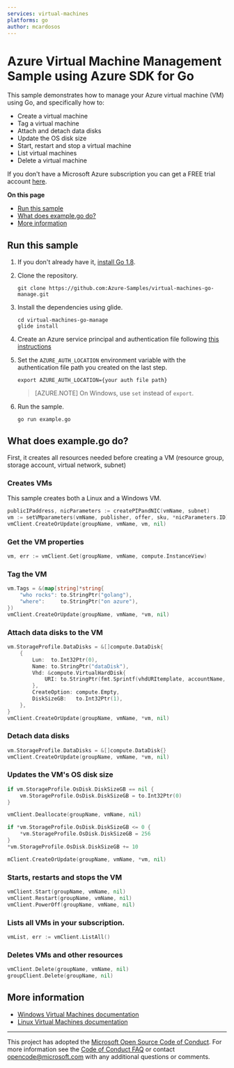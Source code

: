 ```yaml
---
services: virtual-machines
platforms: go
author: mcardosos
---
```


# Azure Virtual Machine Management Sample using Azure SDK for Go

This sample demonstrates how to manage your Azure virtual machine (VM) using Go, and specifically how to:

- Create a virtual machine
- Tag a virtual machine
- Attach and detach data disks
- Update the OS disk size
- Start, restart and stop a virtual machine
- List virtual machines
- Delete a virtual machine

If you don't have a Microsoft Azure subscription you can get a FREE trial account [here](https://azure.microsoft.com/pricing/free-trial).

**On this page**

- [Run this sample](#run)
- [What does example.go do?](#sample)
- [More information](#info)

<a id="run"></a>

## Run this sample

1. If you don't already have it, [install Go 1.8](https://golang.org/dl/).

1. Clone the repository.

    ```
    git clone https://github.com:Azure-Samples/virtual-machines-go-manage.git
    ```

1. Install the dependencies using glide.

    ```
    cd virtual-machines-go-manage
    glide install
    ```

1. Create an Azure service principal and authentication file following [this instructions](https://docs.microsoft.com/en-us/python/azure/python-sdk-azure-authenticate?view=azure-python#mgmt-auth-file)

1. Set the `AZURE_AUTH_LOCATION` environment variable with the authentication file path you created on the last step.

    ```
    export AZURE_AUTH_LOCATION={your auth file path}
    ```

    > [AZURE.NOTE] On Windows, use `set` instead of `export`.

1. Run the sample.

    ```
    go run example.go
    ```

<a id="sample"></a>

## What does example.go do?

First, it creates all resources needed before creating a VM (resource group, storage account, virtual network, subnet)

### Creates VMs

This sample creates both a Linux and a Windows VM.

```go
publicIPaddress, nicParameters := createPIPandNIC(vmName, subnet)
vm := setVMparameters(vmName, publisher, offer, sku, *nicParameters.ID)
vmClient.CreateOrUpdate(groupName, vmName, vm, nil)
```

### Get the VM properties

```go
vm, err := vmClient.Get(groupName, vmName, compute.InstanceView)
```

### Tag the VM

```go
vm.Tags = &(map[string]*string{
    "who rocks": to.StringPtr("golang"),
    "where":     to.StringPtr("on azure"),
})
vmClient.CreateOrUpdate(groupName, vmName, *vm, nil)
```

### Attach data disks to the VM

```go
vm.StorageProfile.DataDisks = &[]compute.DataDisk{
    {
        Lun:  to.Int32Ptr(0),
        Name: to.StringPtr("dataDisk"),
        Vhd: &compute.VirtualHardDisk{
            URI: to.StringPtr(fmt.Sprintf(vhdURItemplate, accountName, fmt.Sprintf("dataDisks-%v", vmName))),
        },
        CreateOption: compute.Empty,
        DiskSizeGB:   to.Int32Ptr(1),
    },
}
vmClient.CreateOrUpdate(groupName, vmName, *vm, nil)
```

### Detach data disks

```go 
vm.StorageProfile.DataDisks = &[]compute.DataDisk{}
vmClient.CreateOrUpdate(groupName, vmName, *vm, nil)
```

### Updates the VM's OS disk size

```go
if vm.StorageProfile.OsDisk.DiskSizeGB == nil {
    vm.StorageProfile.OsDisk.DiskSizeGB = to.Int32Ptr(0)
}

vmClient.Deallocate(groupName, vmName, nil)

if *vm.StorageProfile.OsDisk.DiskSizeGB <= 0 {
    *vm.StorageProfile.OsDisk.DiskSizeGB = 256
}
*vm.StorageProfile.OsDisk.DiskSizeGB += 10

mClient.CreateOrUpdate(groupName, vmName, *vm, nil)
```

### Starts, restarts and stops the VM

```go
vmClient.Start(groupName, vmName, nil)
vmClient.Restart(groupName, vmName, nil)
vmClient.PowerOff(groupName, vmName, nil)

```

### Lists all VMs in your subscription.

```go
vmList, err := vmClient.ListAll()
```

### Deletes VMs and other resources

```go
vmClient.Delete(groupName, vmName, nil)
groupClient.Delete(groupName, nil)
```

<a id="info"></a>

## More information

- [Windows Virtual Machines documentation](https://azure.microsoft.com/documentation/services/virtual-machines/windows/)
- [Linux Virtual Machines documentation](https://azure.microsoft.com/documentation/services/virtual-machines/linux/)

***

This project has adopted the [Microsoft Open Source Code of Conduct](https://opensource.microsoft.com/codeofconduct/). For more information see the [Code of Conduct FAQ](https://opensource.microsoft.com/codeofconduct/faq/) or contact [opencode@microsoft.com](mailto:opencode@microsoft.com) with any additional questions or comments.
